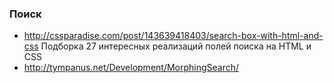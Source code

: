 ### Поиск

+ http://cssparadise.com/post/143639418403/search-box-with-html-and-css Подборка 27 интересных реализаций полей поиска на HTML и CSS
+ http://tympanus.net/Development/MorphingSearch/
